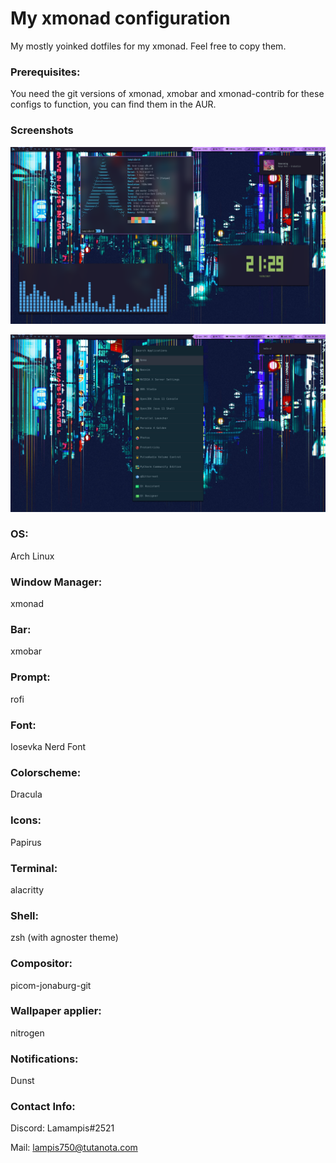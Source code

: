 # My xmonad configuration
 My mostly yoinked dotfiles for my xmonad. Feel free to copy them.

### Prerequisites: 

 You need the git versions of xmonad, xmobar and xmonad-contrib for these configs to function, you can find them in the AUR.

### Screenshots

![Desktop Screen](desktopscreenshot.png)

![Rofi](rofishowcase.png)

### OS: 
Arch Linux

### Window Manager: 
xmonad 

### Bar: 
xmobar

### Prompt: 
rofi

### Font: 
Iosevka Nerd Font

### Colorscheme: 
Dracula

### Icons: 
Papirus

### Terminal: 
alacritty

### Shell: 
zsh (with agnoster theme)

### Compositor: 
picom-jonaburg-git

### Wallpaper applier: 
nitrogen

### Notifications: 
Dunst

### Contact Info:

Discord: Lamampis#2521

Mail: lampis750@tutanota.com
